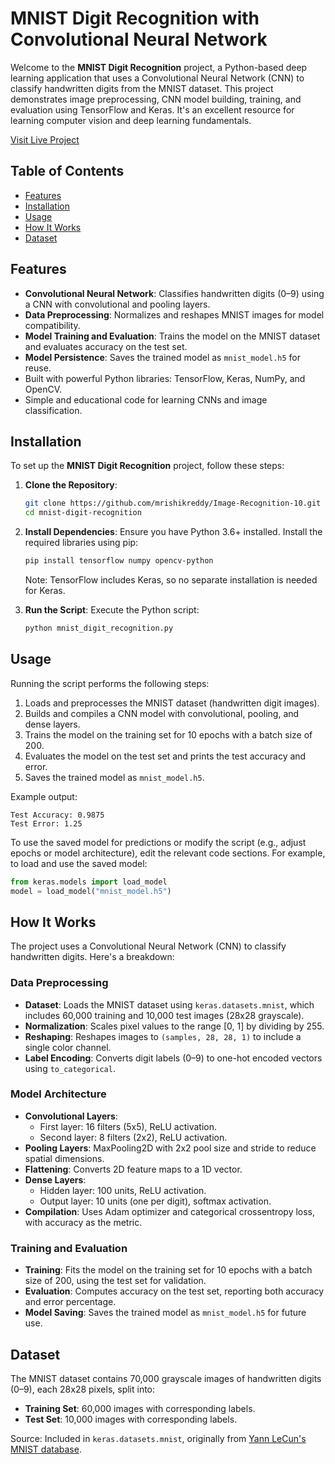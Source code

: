 # MNIST Digit Recognition with Convolutional Neural Network

Welcome to the **MNIST Digit Recognition** project, a Python-based deep learning application that uses a Convolutional Neural Network (CNN) to classify handwritten digits from the MNIST dataset. This project demonstrates image preprocessing, CNN model building, training, and evaluation using TensorFlow and Keras. It's an excellent resource for learning computer vision and deep learning fundamentals.

[Visit Live Project](https://colab.research.google.com/drive/1x16UtBAVfhaJ9jdP8C6Izy38jYsCTVZu?usp=sharing)

## Table of Contents
- [Features](#features)
- [Installation](#installation)
- [Usage](#usage)
- [How It Works](#how-it-works)
- [Dataset](#dataset)

## Features
- **Convolutional Neural Network**: Classifies handwritten digits (0–9) using a CNN with convolutional and pooling layers.
- **Data Preprocessing**: Normalizes and reshapes MNIST images for model compatibility.
- **Model Training and Evaluation**: Trains the model on the MNIST dataset and evaluates accuracy on the test set.
- **Model Persistence**: Saves the trained model as `mnist_model.h5` for reuse.
- Built with powerful Python libraries: TensorFlow, Keras, NumPy, and OpenCV.
- Simple and educational code for learning CNNs and image classification.

## Installation
To set up the **MNIST Digit Recognition** project, follow these steps:

1. **Clone the Repository**:
   ```bash
   git clone https://github.com/mrishikreddy/Image-Recognition-10.git
   cd mnist-digit-recognition
   ```

2. **Install Dependencies**:
   Ensure you have Python 3.6+ installed. Install the required libraries using pip:
   ```bash
   pip install tensorflow numpy opencv-python
   ```
   Note: TensorFlow includes Keras, so no separate installation is needed for Keras.

3. **Run the Script**:
   Execute the Python script:
   ```bash
   python mnist_digit_recognition.py
   ```

## Usage
Running the script performs the following steps:
1. Loads and preprocesses the MNIST dataset (handwritten digit images).
2. Builds and compiles a CNN model with convolutional, pooling, and dense layers.
3. Trains the model on the training set for 10 epochs with a batch size of 200.
4. Evaluates the model on the test set and prints the test accuracy and error.
5. Saves the trained model as `mnist_model.h5`.

Example output:
```
Test Accuracy: 0.9875
Test Error: 1.25
```

To use the saved model for predictions or modify the script (e.g., adjust epochs or model architecture), edit the relevant code sections. For example, to load and use the saved model:
```python
from keras.models import load_model
model = load_model("mnist_model.h5")
```

## How It Works
The project uses a Convolutional Neural Network (CNN) to classify handwritten digits. Here's a breakdown:

### Data Preprocessing
- **Dataset**: Loads the MNIST dataset using `keras.datasets.mnist`, which includes 60,000 training and 10,000 test images (28x28 grayscale).
- **Normalization**: Scales pixel values to the range [0, 1] by dividing by 255.
- **Reshaping**: Reshapes images to `(samples, 28, 28, 1)` to include a single color channel.
- **Label Encoding**: Converts digit labels (0–9) to one-hot encoded vectors using `to_categorical`.

### Model Architecture
- **Convolutional Layers**:
  - First layer: 16 filters (5x5), ReLU activation.
  - Second layer: 8 filters (2x2), ReLU activation.
- **Pooling Layers**: MaxPooling2D with 2x2 pool size and stride to reduce spatial dimensions.
- **Flattening**: Converts 2D feature maps to a 1D vector.
- **Dense Layers**:
  - Hidden layer: 100 units, ReLU activation.
  - Output layer: 10 units (one per digit), softmax activation.
- **Compilation**: Uses Adam optimizer and categorical crossentropy loss, with accuracy as the metric.

### Training and Evaluation
- **Training**: Fits the model on the training set for 10 epochs with a batch size of 200, using the test set for validation.
- **Evaluation**: Computes accuracy on the test set, reporting both accuracy and error percentage.
- **Model Saving**: Saves the trained model as `mnist_model.h5` for future use.

## Dataset
The MNIST dataset contains 70,000 grayscale images of handwritten digits (0–9), each 28x28 pixels, split into:
- **Training Set**: 60,000 images with corresponding labels.
- **Test Set**: 10,000 images with corresponding labels.

Source: Included in `keras.datasets.mnist`, originally from [Yann LeCun's MNIST database](http://yann.lecun.com/exdb/mnist/).
